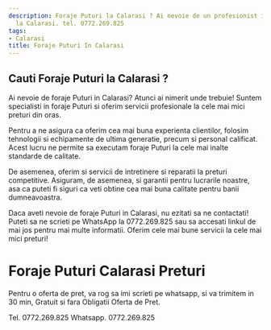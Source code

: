 ```yaml
---
description: Foraje Puturi la Calarasi ? Ai nevoie de un profesionist in Foraje Puturi
  la Calarasi. tel. 0772.269.825
tags:
- Calarasi
title: Foraje Puturi In Calarasi
---
```



## Cauti Foraje Puturi la Calarasi ?


Ai nevoie de foraje Puturi in Calarasi? Atunci ai nimerit unde trebuie! Suntem specialisti in foraje Puturi si oferim servicii profesionale la cele mai mici preturi din oras. 

Pentru a ne asigura ca oferim cea mai buna experienta clientilor, folosim tehnologii si echipamente de ultima generatie, precum si personal calificat. Acest lucru ne permite sa executam foraje Puturi la cele mai inalte standarde de calitate.

De asemenea, oferim si servicii de intretinere si reparatii la preturi competitive. Asiguram, de asemenea, si garantii pentru lucrarile noastre, asa ca puteti fi siguri ca veti obtine cea mai buna calitate pentru banii dumneavoastra.

Daca aveti nevoie de foraje Puturi in Calarasi, nu ezitati sa ne contactati! Puteti sa ne scrieti pe WhatsApp la 0772.269.825 sau sa accesati linkul de mai jos pentru mai multe informatii. Oferim cele mai bune servicii la cele mai mici preturi!

# Foraje Puturi Calarasi Preturi
Pentru o oferta de pret, va rog sa imi scrieti pe whatsapp, si va trimitem in 30 min, Gratuit si fara Obligatii Oferta de Pret.

Tel. 0772.269.825
Whatsapp. 0772.269.825